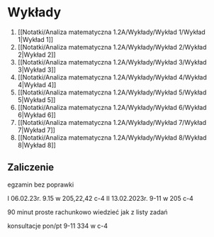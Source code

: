 # Wykłady
1. [[Notatki/Analiza matematyczna 1.2A/Wykłady/Wykład 1/Wykład 1|Wykład 1]]
2. [[Notatki/Analiza matematyczna 1.2A/Wykłady/Wykład 2/Wykład 2|Wykład 2]]
3. [[Notatki/Analiza matematyczna 1.2A/Wykłady/Wykład 3/Wykład 3|Wykład 3]]
4. [[Notatki/Analiza matematyczna 1.2A/Wykłady/Wykład 4/Wykład 4|Wykład 4]]
5. [[Notatki/Analiza matematyczna 1.2A/Wykłady/Wykład 5/Wykład 5|Wykład 5]]
6. [[Notatki/Analiza matematyczna 1.2A/Wykłady/Wykład 6/Wykład 6|Wykład 6]]
7. [[Notatki/Analiza matematyczna 1.2A/Wykłady/Wykład 7/Wykład 7|Wykład 7]]
8. [[Notatki/Analiza matematyczna 1.2A/Wykłady/Wykład 8/Wykład 8|Wykład 8]]

## Zaliczenie
egzamin bez poprawki 

I 06.02.23r. 9.15 w 205,22,42 c-4
II 13.02.2023r. 9-11 w 205 c-4

90 minut proste rachunkowo  wiedzieć jak
z listy zadań

konsultacje pon/pt 9-11 334 w c-4